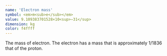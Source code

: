 ```yaml
---
name: 'Electron mass'
symbol: <em>m<sub>e</sub></em>
value: 9.109383701528×10<sup>−31</sup>
dimension: kg
color: f4ffff
---
```

The mass of electron. The electron has a mass that is approximately 1/1836 that of the proton.
